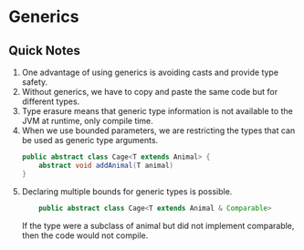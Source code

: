 # Generics

## Quick Notes
1. One advantage of using generics is avoiding casts and provide type safety.
1. Without generics, we have to copy and paste the same code but for different types.
1. Type erasure means that generic type information is not available to the JVM at runtime, only compile time.
1. When we use bounded parameters, we are restricting the types that can be used as generic type arguments.
    ```java
    public abstract class Cage<T extends Animal> {
        abstract void addAnimal(T animal)
    }
    ```
1. Declaring multiple bounds for generic types is possible.
    ```java
        public abstract class Cage<T extends Animal & Comparable>
    ```
    If the type were a subclass of animal but did not implement comparable, then the code would not compile.